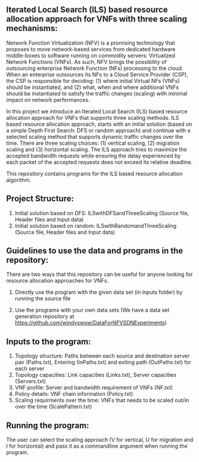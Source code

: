 ## Iterated Local Search (ILS) based resource allocation approach for VNFs with three scaling mechanisms:

Network Function Virtualization (NFV) is a promising technology that proposes to move network-based services from dedicated hardware middle-boxes to software running on commodity servers: Virtualized Network Functions (VNFs). As such, NFV brings the possibility of outsourcing enterprise Network Function (NFs) processing to the cloud. When an enterprise outsources its NFs to a Cloud Service Provider (CSP), the CSP is responsible for deciding: (1) where initial Virtual NFs (VNFs) should be instantiated, and (2) what, when and where additional VNFs should be instantiated to satisfy the traffic changes (scaling) with minimal impact on network performances. 

In this project we introduce an Iterated Local Search (ILS) based resource allocation approach for VNFs that supports three scaling methods. ILS based resource allocation approach, starts with an initial solution (based on a simple Depth First Search: DFS or random approach) and continue with a selected scaling method that supports dynamic traffic changes over the time. There are three scaling choices: (1) vertical scaling, (2) migration scaling and (3) horizontal scaling. The ILS approach tries to maximize the accepted bandwidth requests while ensuring the delay experienced by each packet of the accepted requests does not exceed its relative deadline. 

This repository contains programs for the ILS based resource allocation algorithm.

## Project Structure:

1. Initial solution based on DFS: ILSwithDFSandThreeScaling (Source file, Header files and Input data)
2. Initial solution based on random: ILSwithRandomandThreeScaling (Source file, Header files and Input data)

## Guidelines to use the data and programs in the repository:

There are two ways that this repository can be useful for anyone looking for resource allocation approaches for VNFs.

1. Directly use the program with the given data set (in inputs folder) by running the source file

2. Use the programs with your own data sets (We have a data set generation repository at https://github.com/windyswsw/DataForNFVSDNExperiments) 

## Inputs to the program:

1. Topology structure: Paths between each source and destination server pair (Paths.txt), Entering (InPaths.txt) and exiting path (OutPaths.txt) for each server
2. Topology capacities: Link capacities (Links.txt), Server capacities (Servers.txt)
3. VNF profile: Server and bandwidth requirement of VNFs (NF.txt)
4. Policy details: VNF chain information (Policy.txt)
5. Scaling requirments over the time: VNFs that needs to be scaled out/in over the time (ScalePattern.txt)

## Running the program:

The user can select the scaling approach (V for vertical, U for migration and I for horizontal) and pass it as a commandline argument when running the program.

